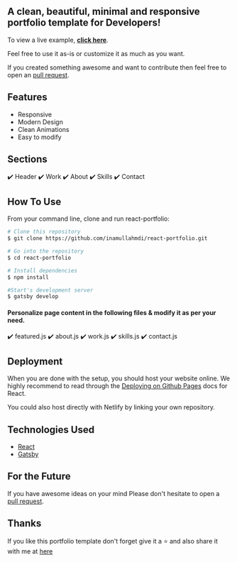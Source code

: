 ## A clean, beautiful, minimal and responsive portfolio template for Developers!

To view a live example, **[click here](https://mdi-react-portfolio.netlify.app/)**.


Feel free to use it as-is or customize it as much as you want.

If you created something awesome and want to contribute then feel free to open an [pull request](https://github.com/inamullahmdi/react-portfolio/pulls).

## Features
- Responsive
- Modern Design
- Clean Animations
- Easy to modify


## Sections
✔️ Header
✔️ Work
✔️ About
✔️ Skills
✔️ Contact


## How To Use 

From your command line, clone and run react-portfolio:

```bash
# Clone this repository
$ git clone https://github.com/inamullahmdi/react-portfolio.git

# Go into the repository
$ cd react-portfolio

# Install dependencies
$ npm install

#Start's development server
$ gatsby develop
```

#### Personalize page content in the following files & modify it as per your need.
✔️ featured.js
✔️ about.js
✔️ work.js
✔️ skills.js
✔️ contact.js



## Deployment
When you are done with the setup, you should host your website online.
We highly recommend to read through the [Deploying on Github Pages](https://create-react-app.dev/docs/deployment/#github-pages) docs for React.

You could also host directly with Netlify by linking your own repository.

## Technologies Used 

- [React](https://reactjs.org/)
- [Gatsby](https://www.gatsbyjs.com/)



## For the Future
If you have awesome ideas on your mind
Please don't hesitate to open a [pull request](https://github.com/inamullahmdi/react-portfolio/pulls).

## Thanks
If you like this portfolio template don't forget give it a ⭐ and also share it with me at [here](mailto:mohammadinamullahmdi@gmail.com)

